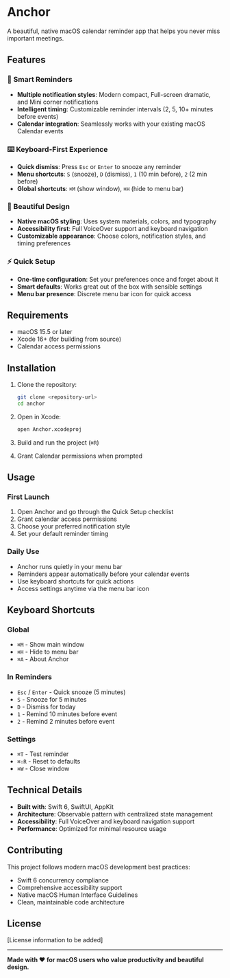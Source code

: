 # Anchor

A beautiful, native macOS calendar reminder app that helps you never miss important meetings.

## Features

### 🎯 Smart Reminders
- **Multiple notification styles**: Modern compact, Full-screen dramatic, and Mini corner notifications
- **Intelligent timing**: Customizable reminder intervals (2, 5, 10+ minutes before events)
- **Calendar integration**: Seamlessly works with your existing macOS Calendar events

### ⌨️ Keyboard-First Experience
- **Quick dismiss**: Press `Esc` or `Enter` to snooze any reminder
- **Menu shortcuts**: `S` (snooze), `D` (dismiss), `1` (10 min before), `2` (2 min before)
- **Global shortcuts**: `⌘M` (show window), `⌘H` (hide to menu bar)

### 🎨 Beautiful Design
- **Native macOS styling**: Uses system materials, colors, and typography
- **Accessibility first**: Full VoiceOver support and keyboard navigation
- **Customizable appearance**: Choose colors, notification styles, and timing preferences

### ⚡ Quick Setup
- **One-time configuration**: Set your preferences once and forget about it
- **Smart defaults**: Works great out of the box with sensible settings
- **Menu bar presence**: Discrete menu bar icon for quick access

## Requirements

- macOS 15.5 or later
- Xcode 16+ (for building from source)
- Calendar access permissions

## Installation

1. Clone the repository:
   ```bash
   git clone <repository-url>
   cd anchor
   ```

2. Open in Xcode:
   ```bash
   open Anchor.xcodeproj
   ```

3. Build and run the project (`⌘R`)

4. Grant Calendar permissions when prompted

## Usage

### First Launch
1. Open Anchor and go through the Quick Setup checklist
2. Grant calendar access permissions
3. Choose your preferred notification style
4. Set your default reminder timing

### Daily Use
- Anchor runs quietly in your menu bar
- Reminders appear automatically before your calendar events
- Use keyboard shortcuts for quick actions
- Access settings anytime via the menu bar icon

## Keyboard Shortcuts

### Global
- `⌘M` - Show main window
- `⌘H` - Hide to menu bar
- `⌘A` - About Anchor

### In Reminders
- `Esc` / `Enter` - Quick snooze (5 minutes)
- `S` - Snooze for 5 minutes
- `D` - Dismiss for today
- `1` - Remind 10 minutes before event
- `2` - Remind 2 minutes before event

### Settings
- `⌘T` - Test reminder
- `⌘⇧R` - Reset to defaults
- `⌘W` - Close window

## Technical Details

- **Built with**: Swift 6, SwiftUI, AppKit
- **Architecture**: Observable pattern with centralized state management
- **Accessibility**: Full VoiceOver and keyboard navigation support
- **Performance**: Optimized for minimal resource usage

## Contributing

This project follows modern macOS development best practices:
- Swift 6 concurrency compliance
- Comprehensive accessibility support
- Native macOS Human Interface Guidelines
- Clean, maintainable code architecture

## License

[License information to be added]

---

**Made with ❤️ for macOS users who value productivity and beautiful design.** 